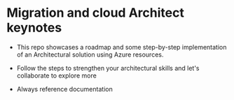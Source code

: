 # Migration and cloud Architect keynotes

- This repo showcases a roadmap and some step-by-step implementation of an Architectural solution using Azure resources.

- Follow the steps to strengthen your architectural skills and let's collaborate to explore more

- Always reference documentation